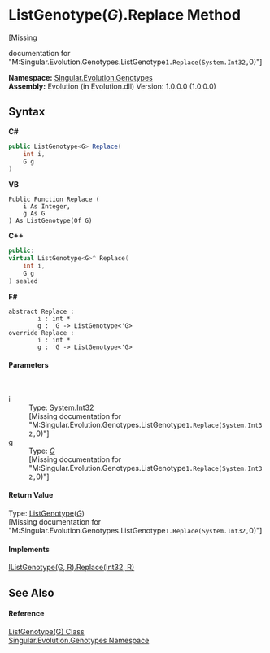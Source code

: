 # ListGenotype(*G*).Replace Method 
 

\[Missing <summary> documentation for "M:Singular.Evolution.Genotypes.ListGenotype`1.Replace(System.Int32,`0)"\]

**Namespace:**&nbsp;<a href="f5565bcd-33e1-1ad1-5722-ea870be7f90d">Singular.Evolution.Genotypes</a><br />**Assembly:**&nbsp;Evolution (in Evolution.dll) Version: 1.0.0.0 (1.0.0.0)

## Syntax

**C#**<br />
``` C#
public ListGenotype<G> Replace(
	int i,
	G g
)
```

**VB**<br />
``` VB
Public Function Replace ( 
	i As Integer,
	g As G
) As ListGenotype(Of G)
```

**C++**<br />
``` C++
public:
virtual ListGenotype<G>^ Replace(
	int i, 
	G g
) sealed
```

**F#**<br />
``` F#
abstract Replace : 
        i : int * 
        g : 'G -> ListGenotype<'G> 
override Replace : 
        i : int * 
        g : 'G -> ListGenotype<'G> 
```


#### Parameters
&nbsp;<dl><dt>i</dt><dd>Type: <a href="http://msdn2.microsoft.com/en-us/library/td2s409d" target="_blank">System.Int32</a><br />\[Missing <param name="i"/> documentation for "M:Singular.Evolution.Genotypes.ListGenotype`1.Replace(System.Int32,`0)"\]</dd><dt>g</dt><dd>Type: <a href="1152d6d3-c8d2-b914-2ab9-aba800be4156">*G*</a><br />\[Missing <param name="g"/> documentation for "M:Singular.Evolution.Genotypes.ListGenotype`1.Replace(System.Int32,`0)"\]</dd></dl>

#### Return Value
Type: <a href="1152d6d3-c8d2-b914-2ab9-aba800be4156">ListGenotype</a>(<a href="1152d6d3-c8d2-b914-2ab9-aba800be4156">*G*</a>)<br />\[Missing <returns> documentation for "M:Singular.Evolution.Genotypes.ListGenotype`1.Replace(System.Int32,`0)"\]

#### Implements
<a href="3a3700c7-dd14-d365-a657-2477f90fb070">IListGenotype(G, R).Replace(Int32, R)</a><br />

## See Also


#### Reference
<a href="1152d6d3-c8d2-b914-2ab9-aba800be4156">ListGenotype(G) Class</a><br /><a href="f5565bcd-33e1-1ad1-5722-ea870be7f90d">Singular.Evolution.Genotypes Namespace</a><br />